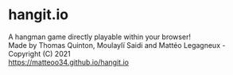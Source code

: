 # hangit.io
A hangman game directly playable within your browser!  
Made by Thomas Quinton, Moulaylï Saidi and Mattéo Legagneux - Copyright (C) 2021  
https://matteoo34.github.io/hangit.io
